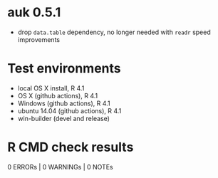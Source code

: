 # auk 0.5.1

- drop `data.table` dependency, no longer needed with `readr` speed improvements

# Test environments

- local OS X install, R 4.1
- OS X (github actions), R 4.1
- Windows (github actions), R 4.1
- ubuntu 14.04 (github actions), R 4.1
- win-builder (devel and release)

# R CMD check results

0 ERRORs | 0 WARNINGs | 0 NOTEs
